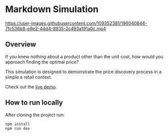 # Markdown Simulation

https://user-images.githubusercontent.com/109352381/196040844-7fc536b8-e9e2-44d4-8935-2c493a191a0c.mp4

## Overview

If you knew nothing about a product other than the unit cost, how would you approach finding the optimal price?

This simulation is designed to demonstrate the price discovery process in a simple a retail context.

Check out the [live demo](https://zachtsk.github.io/markdown-simulation).

## How to run locally

After cloning the project run:

```bash
npm install
npm run dev
```
